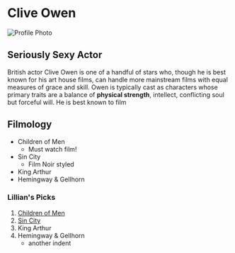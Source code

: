 
# Clive Owen

![Profile Photo](https://images-na.ssl-images-amazon.com/images/M/MV5BMjA4MzAyOTc5Ml5BMl5BanBnXkFtZTcwOTQ5NzEzMg@@._V1_UY317_CR13,0,214,317_AL_.jpg)

## Seriously Sexy Actor

British actor Clive Owen is one of a handful of stars who, though he is best known for his art house films, can handle more mainstream films with equal measures of grace and skill. Owen is typically cast as characters whose primary traits are a balance of **physical strength**, intellect, conflicting soul but forceful will. He is best known to film 


## Filmology

* Children of Men
	* Must watch film!
* Sin City
	* Film Noir styled
* King Arthur
* Hemingway & Gellhorn

### Lillian's Picks
 1. [Children of Men](http://www.imdb.com/title/tt0206634/?ref_=nm_knf_i1)
1. [Sin City](http://www.imdb.com/title/tt0401792/?ref_=nm_flmg_act_29)
1. King Arthur
1. Hemingway & Gellhorn
	* another indent

